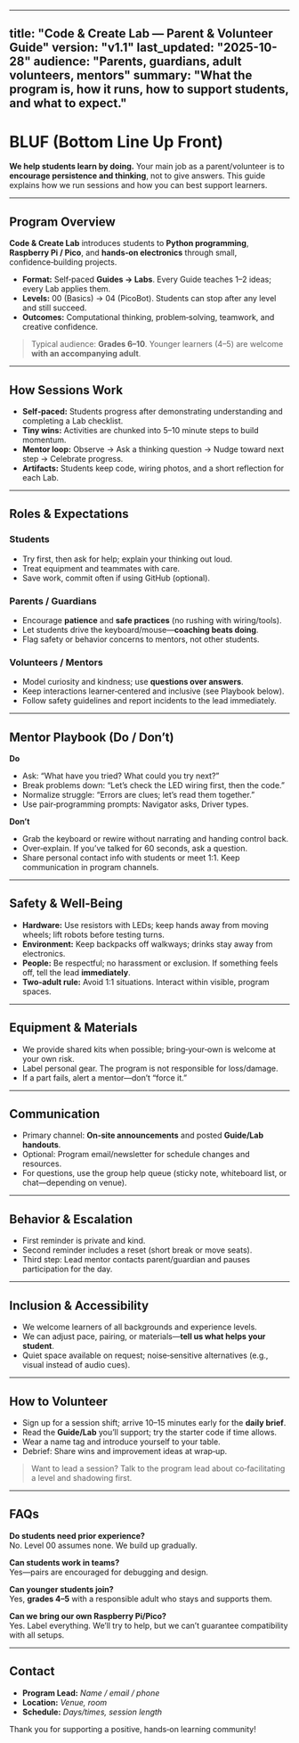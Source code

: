 
---
title: "Code & Create Lab — Parent & Volunteer Guide"
version: "v1.1"
last_updated: "2025-10-28"
audience: "Parents, guardians, adult volunteers, mentors"
summary: "What the program is, how it runs, how to support students, and what to expect."
---

# BLUF (Bottom Line Up Front)
**We help students learn by doing.** Your main job as a parent/volunteer is to **encourage persistence and thinking**, not to give answers. This guide explains how we run sessions and how you can best support learners.

---

## Program Overview
**Code & Create Lab** introduces students to **Python programming**, **Raspberry Pi / Pico**, and **hands‑on electronics** through small, confidence‑building projects.

- **Format:** Self‑paced **Guides → Labs**. Every Guide teaches 1–2 ideas; every Lab applies them.
- **Levels:** 00 (Basics) → 04 (PicoBot). Students can stop after any level and still succeed.
- **Outcomes:** Computational thinking, problem‑solving, teamwork, and creative confidence.

> Typical audience: **Grades 6–10**. Younger learners (4–5) are welcome **with an accompanying adult**.

---

## How Sessions Work
- **Self‑paced:** Students progress after demonstrating understanding and completing a Lab checklist.
- **Tiny wins:** Activities are chunked into 5–10 minute steps to build momentum.
- **Mentor loop:** Observe → Ask a thinking question → Nudge toward next step → Celebrate progress.
- **Artifacts:** Students keep code, wiring photos, and a short reflection for each Lab.

---

## Roles & Expectations
### Students
- Try first, then ask for help; explain your thinking out loud.
- Treat equipment and teammates with care.
- Save work, commit often if using GitHub (optional).

### Parents / Guardians
- Encourage **patience** and **safe practices** (no rushing with wiring/tools).
- Let students drive the keyboard/mouse—**coaching beats doing**.
- Flag safety or behavior concerns to mentors, not other students.

### Volunteers / Mentors
- Model curiosity and kindness; use **questions over answers**.
- Keep interactions learner‑centered and inclusive (see Playbook below).
- Follow safety guidelines and report incidents to the lead immediately.

---

## Mentor Playbook (Do / Don’t)
**Do**
- Ask: “What have you tried? What could you try next?”  
- Break problems down: “Let’s check the LED wiring first, then the code.”  
- Normalize struggle: “Errors are clues; let’s read them together.”  
- Use pair‑programming prompts: Navigator asks, Driver types.

**Don’t**
- Grab the keyboard or rewire without narrating and handing control back.  
- Over‑explain. If you’ve talked for 60 seconds, ask a question.  
- Share personal contact info with students or meet 1:1. Keep communication in program channels.

---

## Safety & Well‑Being
- **Hardware:** Use resistors with LEDs; keep hands away from moving wheels; lift robots before testing turns.
- **Environment:** Keep backpacks off walkways; drinks stay away from electronics.
- **People:** Be respectful; no harassment or exclusion. If something feels off, tell the lead **immediately**.
- **Two‑adult rule:** Avoid 1:1 situations. Interact within visible, program spaces.

---

## Equipment & Materials
- We provide shared kits when possible; bring‑your‑own is welcome at your own risk.  
- Label personal gear. The program is not responsible for loss/damage.  
- If a part fails, alert a mentor—don’t “force it.”

---

## Communication
- Primary channel: **On‑site announcements** and posted **Guide/Lab handouts**.  
- Optional: Program email/newsletter for schedule changes and resources.  
- For questions, use the group help queue (sticky note, whiteboard list, or chat—depending on venue).

---

## Behavior & Escalation
- First reminder is private and kind.  
- Second reminder includes a reset (short break or move seats).  
- Third step: Lead mentor contacts parent/guardian and pauses participation for the day.

---

## Inclusion & Accessibility
- We welcome learners of all backgrounds and experience levels.  
- We can adjust pace, pairing, or materials—**tell us what helps your student**.  
- Quiet space available on request; noise‑sensitive alternatives (e.g., visual instead of audio cues).

---

## How to Volunteer
- Sign up for a session shift; arrive 10–15 minutes early for the **daily brief**.
- Read the **Guide/Lab** you’ll support; try the starter code if time allows.
- Wear a name tag and introduce yourself to your table.
- Debrief: Share wins and improvement ideas at wrap‑up.

> Want to lead a session? Talk to the program lead about co‑facilitating a level and shadowing first.

---

## FAQs
**Do students need prior experience?**  
No. Level 00 assumes none. We build up gradually.

**Can students work in teams?**  
Yes—pairs are encouraged for debugging and design.

**Can younger students join?**  
Yes, **grades 4–5** with a responsible adult who stays and supports them.

**Can we bring our own Raspberry Pi/Pico?**  
Yes. Label everything. We’ll try to help, but we can’t guarantee compatibility with all setups.

---

## Contact
- **Program Lead:** _Name / email / phone_  
- **Location:** _Venue, room_  
- **Schedule:** _Days/times, session length_

Thank you for supporting a positive, hands‑on learning community!
